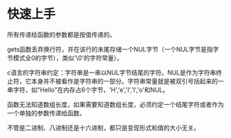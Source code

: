 # 快速上手

所有传递给函数的参数都是按值传递的。

gets函数丢弃换行符，并在该行的末尾存储一个NUL字节（一个NUL字节是指字节模式全0的字节），类似'\0'的字符常量）。

c语言的字符串约定：字符串是一串以NUL字节结尾的字符。NUL是作为字符串终止符，它本身并不被看作是字符串的一部分。字符串常量就是被双引号括起来的一串字符，如"Hello"在内存占6个字节，'H','e','l','l','o'和NUL。

函数无法知道数组长度，如果需要知道数组长度，必须约定一个结尾字符或者作为一个单独的参数传递给函数。

不管是二进制、八进制还是十六进制，都只是变现形式和值的大小无关。